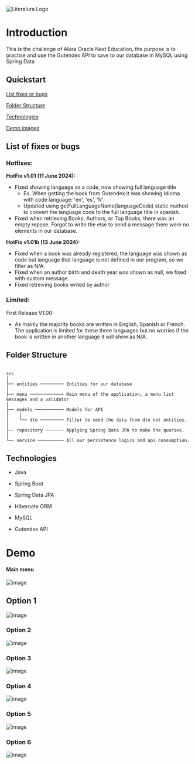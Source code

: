 ![Literalura Logo](https://github.com/fr4ncisx/Literalura-Challenge/assets/103074521/83d22992-6cc7-4c63-a618-2d731db66b43)
# Introduction
This is the challenge of Alura Oracle Next Education, the purpose is to practise and use the Gutendex API to save to our database in MySQL using Spring Data


## Quickstart
[List fixes or bugs](#list-of-fixes-or-bugs)

[Folder Structure](#folder-structure)

[Technologies](#technologies)

[Demo images](#demo)

## List of fixes or bugs
### Hotfixes:
<b>HotFix v1.01 (11 June 2024):</b>

- Fixed showing language as a code, now showing full language title
  - Ex. When getting the book from Gutendex it was showing Idioma with code language: 'en', 'es', 'fr'.
  - Updated using getFullLanguageName(languageCode) static method to convert the language code to the full language  title in spanish.  
- Fixed when retrieving Books, Authors, or Top Books, there was an empty repose. Forgot to write the else to send a message there were no elements in our database.

<b>HotFix v1.01b (13 June 2024):</b>
- Fixed when a book was already registered, the language was shown as code but language that language is not defined in our program, so we filter as N/A.
- Fixed when an author birth and death year was shown as null, we fixed with custom message.
- Fixed retreiving books writed by author


### Limited:
First Release V1.00:
- As mainly the majority books are written in English, Spanish or French. The application is limited for these three languages but no worries if the book is written in another language it will show as N/A.
## Folder Structure
```

src
│
├── entities ───────── Entities for our database
│
├── menu ───────────── Main menu of the application, a menu list messages and a validator
│
├── models ─────────── Models for API
│    │
│    └── dto ───────── Filter to send the data from dto not entities.
│
├── repository ─────── Applying Spring Data JPA to make the queries.
│
└── service ────────── All our persistence logics and api consumption.

```

## Technologies
- Java

- Spring Boot

- Spring Data JPA

- Hibernate ORM

- MySQL

- Gutendex API

# Demo

#### Main menu
![image](https://github.com/fr4ncisx/Literalura-Challenge/assets/103074521/595fba29-8475-493d-98b6-51733bbc0113)

## Option 1
![image](https://github.com/fr4ncisx/Literalura-Challenge/assets/103074521/abe1db27-dab0-489a-a3a9-1bbbcda5e10f)  
### Option 2
![image](https://github.com/fr4ncisx/Literalura-Challenge/assets/103074521/09cf8776-af2c-4950-bab0-d68927c671b6)
### Option 3
![image](https://github.com/fr4ncisx/Literalura-Challenge/assets/103074521/603ff1f1-2ff7-4488-b813-298b6f22499a)
### Option 4
![image](https://github.com/fr4ncisx/Literalura-Challenge/assets/103074521/4fde35fa-e987-4b1e-93ed-61c1d9f2fb06)
### Option 5
![image](https://github.com/fr4ncisx/Literalura-Challenge/assets/103074521/5f5ac7bb-d04f-40b4-bfea-f2cc99365d97)
### Option 6
![image](https://github.com/fr4ncisx/Literalura-Challenge/assets/103074521/f06fc394-d668-479a-9281-5354549951d1)








